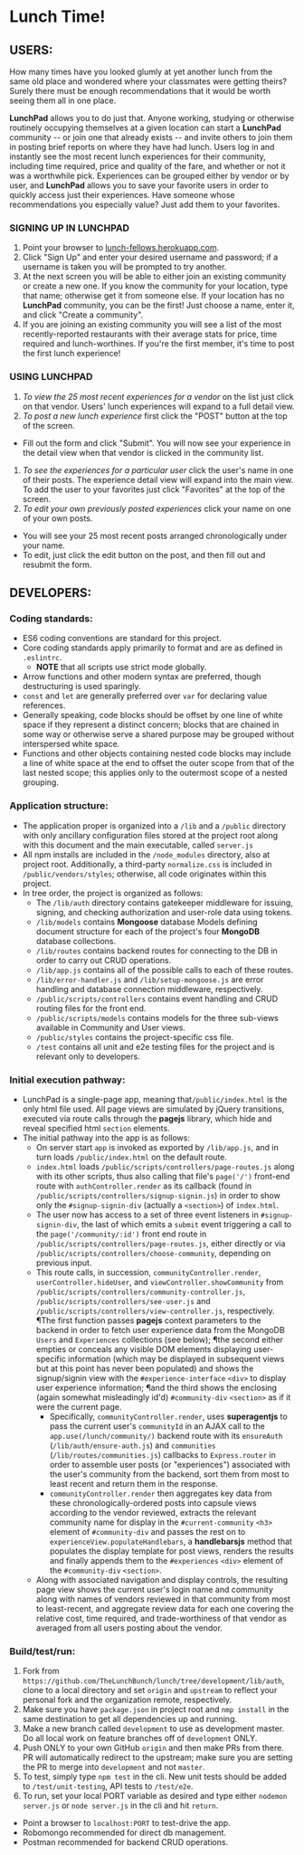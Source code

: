 # Lunch Time!

## USERS:
How many times have you looked glumly at yet another lunch from the same old place and wondered where your classmates were getting theirs?  Surely there must be enough recommendations that it would be worth seeing them all in one place.

**LunchPad** allows you to do just that.  Anyone working, studying or otherwise routinely occupying themselves at a given location can start a **LunchPad** community -- or join one that already exists -- and invite others to join them in posting brief reports on where they have had lunch.  Users log in and instantly see the most recent lunch experiences for their community, including time required, price and quality of the fare, and whether or not it was a worthwhile pick.  Experiences can be grouped either by vendor or by user, and **LunchPad** allows you to save your favorite users in order to quickly access just their experiences.  Have someone whose recommendations you especially value?  Just add them to your favorites.

### SIGNING UP IN LUNCHPAD
1. Point your browser to [lunch-fellows.herokuapp.com](https://lunch-fellows.herokuapp.com).  
1. Click "Sign Up" and enter your desired username and password; if a username is taken you will be prompted to try another.
1. At the next screen you will be able to either join an existing community or create a new one.  If you know the community for your location, type that name; otherwise get it from someone else.  If your location has no **LunchPad** community, you can be the first!  Just choose a name, enter it, and click "Create a community".
1. If you are joining an existing community you will see a list of the most recently-reported restaurants with their average stats for price, time required and lunch-worthines.  If you're the first member, it's time to post the first lunch experience!  

### USING LUNCHPAD
1. *To view the 25 most recent experiences for a vendor* on the list just click on that vendor.  Users' lunch experiences will expand to a full detail view.
1. *To post a new lunch experience* first click the "POST" button at the top of the screen.  
  - Fill out the form and click "Submit".  You will now see your experience in the detail view when that vendor is clicked in the community list.
1. *To see the experiences for a particular user* click the user's name in one of their posts.  The experience detail view will expand into the main view. To add the user to your favorites just click "Favorites" at the top of the screen.
1. *To edit your own previously posted experiences* click your name on one of your own posts.
  - You will see your 25 most recent posts arranged chronologically under your name.
  - To edit, just click the edit button on the post, and then fill out and resubmit the form.

## DEVELOPERS:

### Coding standards:
- ES6 coding conventions are standard for this project.
- Core coding standards apply primarily to format and are as defined in `.eslintrc`.
  - **NOTE** that all scripts use strict mode globally.
- Arrow functions and other modern syntax are preferred, though destructuring is used sparingly.
- `const` and `let` are generally preferred over `var` for declaring value references.
- Generally speaking, code blocks should be offset by one line of white space if they represent a distinct concern; blocks that are chained in some way or otherwise serve a shared purpose may be grouped without interspersed white space.
- Functions and other objects containing nested code blocks may include a line of white space at the end to offset the outer scope from that of the last nested scope; this applies only to the outermost scope of a nested grouping.

### Application structure:
- The application proper is organized into a `/lib` and a `/public` directory with only ancillary configuration files stored at the project root along with this document and the main executable, called `server.js`
- All npm installs are included in the `/node_modules` directory, also at project root.  Additionally, a third-party `normalize.css` is included in `/public/vendors/styles`; otherwise, all code originates within this project.
- In tree order, the project is organized as follows:
  - The `/lib/auth` directory contains gatekeeper middleware for issuing, signing, and checking authorization and user-role data using tokens.
  - `/lib/models` contains **Mongoose** database Models defining document structure for each of the project's four **MongoDB** database collections.
  - `/lib/routes` contains backend routes for connecting to the DB in order to carry out CRUD operations.
  - `/lib/app.js` contains all of the possible calls to each of these routes.
  - `/lib/error-handler.js` and `/lib/setup-mongoose.js` are error handling and database connection middleware, respectively.
  - `/public/scripts/controllers` contains event handling and CRUD routing files for the front end.
  - `/public/scripts/models` contains models for the three sub-views available in Community and User views.
  - `/public/styles` contains the project-specific css file.
  - `/test` contains all unit and e2e testing files for the project and is relevant only to developers.

### Initial execution pathway:
- LunchPad is a single-page app, meaning that`/public/index.html` is the only html file used.  All page views are simulated by jQuery transitions, executed via route calls through the **pagejs** library, which hide and reveal specified html `section` elements.
- The initial pathway into the app is as follows:
  - On server start `app` is invoked as exported by `/lib/app.js`, and in turn loads `/public/index.html` on the default route.
  - `index.html` loads `/public/scripts/controllers/page-routes.js` along with its other scripts, thus also calling that file's `page('/')` front-end route with `authController.render` as its callback (found in `/public/scripts/controllers/signup-signin.js`) in order to show only the `#signup-signin-div` (actually a `<section>`) of `index.html`.
  - The user now has access to a set of three event listeners in `#signup-signin-div`, the last of which emits a `submit` event triggering a call to the `page('/community/:id')` front end route in `/public/scripts/controllers/page-routes.js`, either directly or via `/public/scripts/controllers/choose-community`, depending on previous input.
  - This route calls, in succession, `communityController.render`, `userController.hideUser`, and `viewController.showCommunity` from `/public/scripts/controllers/community-controller.js`, `/public/scripts/controllers/see-user.js` and `/public/scripts/controllers/view-controller.js`, respectively.  ¶The first function passes **pagejs** context parameters to the backend in order to fetch user experience data from the MongoDB `Users` and `Experiences` collections (see below); ¶the second either empties or conceals any visible DOM elements displaying user-specific information (which may be displayed in subsequent views but at this point has never been populated) and shows the signup/signin view with the `#experience-interface` `<div>` to display user experience information; ¶and the third shows the enclosing (again somewhat misleadingly id'd) `#community-div` `<section>` as if it were the current page.
    - Specifically, `communityController.render`, uses **superagentjs** to pass the current user's `communityId` in an AJAX call to the `app.use(/lunch/community/)` backend route with its `ensureAuth` (`/lib/auth/ensure-auth.js`) and `communities` (`/lib/routes/communities.js`) callbacks to `Express.router` in order to assemble user posts (or "experiences") associated with the user's community from the backend, sort them from most to least recent and return them in the response.
    - `communityController.render` then aggregates key data from these chronologically-ordered posts into capsule views according to the vendor reviewed, extracts the relevant community name for display in the `#current-community` `<h3>` element of `#community-div` and passes the rest on to `experienceView.populateHandlebars`, a **handlebarsjs** method that populates the display template for post views, renders the results and finally appends them to the `#experiences` `<div>` element of the `#community-div` `<section>`.
  - Along with associated navigation and display controls, the resulting page view shows the current user's login name and community along with  names of vendors reviewed in that community from most to least-recent, and aggregate review data for each one covering the relative cost, time required, and trade-worthiness of that vendor as averaged from all users posting about the vendor.

### Build/test/run:
1. Fork from `https://github.com/TheLunchBunch/lunch/tree/development/lib/auth`, clone to a local directory and set `origin` and `upstream` to reflect your personal fork and the organization remote, respectively.
1. Make sure you have `package.json` in project root and `nmp install` in the same destination to get all dependencies up and running.
1. Make a new branch called `development` to use as development master.  Do all local work on feature branches off of `development` ONLY.
1. Push ONLY to your own GitHub `origin` and then make PRs from there.  PR will automatically redirect to the upstream; make sure you are setting the PR to merge into `development` and not `master`.
1. To test, simply type `npm test` in the cli.  New unit tests should be added to `/test/unit-testing`, API tests to `/test/e2e`.
1. To run, set your local PORT variable as desired and type either `nodemon server.js` or `node server.js` in the cli and hit `return`.
  - Point a browser to `localhost:PORT` to test-drive the app.  
  - Robomongo recommended for direct db management.
  - Postman recommended for backend CRUD operations.
